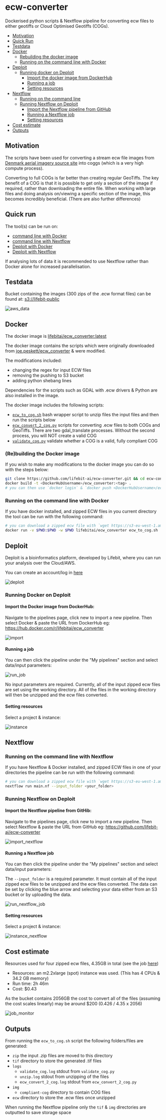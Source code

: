 # ecw-converter

Dockerised python scripts & Nextflow pipeline for converting ecw files to either geotiffs or Cloud Optimised Geotiffs (COGs).

- [Motivation](https://github.com/lifebit-ai/ecw-converter#motivation)
- [Quick Run](https://github.com/lifebit-ai/ecw-converter#quick-run)
- [Testdata](https://github.com/lifebit-ai/ecw-converter#testdata)
- [Docker](https://github.com/lifebit-ai/ecw-converter#docker)
    - [Rebuilding the docker image](https://github.com/lifebit-ai/ecw-converter#rebuilding-the-docker-image) 
    - [Running on the command line with Docker](https://github.com/lifebit-ai/ecw-converter#running-on-the-command-line-with-docker)
- [Deploit](https://github.com/lifebit-ai/ecw-converter#deploit)
    - [Running docker on Deploit](https://github.com/lifebit-ai/ecw-converter#running-docker-on-deploit) 
        - [Import the docker image from DockerHub](https://github.com/lifebit-ai/ecw-converter#import-the-docker-image-from-dockerhub)
        - [Running a job](https://github.com/lifebit-ai/ecw-converter#running-a-job)
        - [Setting resources](https://github.com/lifebit-ai/ecw-converter#setting-resources)
- [Nextflow](https://github.com/lifebit-ai/ecw-converter#nextflow)
    - [Running on the command line](https://github.com/lifebit-ai/ecw-converter#running-on-the-command-line-with-nextflow)
    - [Running Nextflow on Deploit](https://github.com/lifebit-ai/ecw-converter#running-nextflow-on-deploit)
        - [Import the Nextflow pipeline from GitHub](https://github.com/lifebit-ai/ecw-converter#import-the-nextflow-pipeline-from-githib)
        - [Running a Nextflow job](https://github.com/lifebit-ai/ecw-converter#running-a-nextflow-job)
        - [Setting resources](https://github.com/lifebit-ai/ecw-converter#setting-resources-1)
- [Cost estimate](https://github.com/lifebit-ai/ecw-converter#cost-estimate)
- [Outputs](https://github.com/lifebit-ai/ecw-converter#outputs)

## Motivation

The scripts have been used for converting a stream ecw file images from [Denmark aerial imagery source site](https://download.kortforsyningen.dk/content/geodanmark-ortofoto-blokinddelt) into coggs (which is a very high compute process).

Converting to full COGs is far better than creating regular GeoTiffs. The key benefit of a COG is that it is possible to get only a section of the image if required, rather than downloading the entire file. When working with large files and doing analysis on/viewing a specific section of the image, this becomes incredibly beneficial.
(There are also further differences)


## Quick run
The tool(s) can be run on:
* [command line with Docker](#running-on-the-command-line-with-docker)
* [command line with Nextflow](#running-on-the-command-line-with-nextflow)
* [Deploit with Docker](#running-docker-on-deploit)
* [Deploit with Nextflow](#running-nextflow-on-deploit)

If analysing lots of data it is recommended to use Nextflow rather than Docker alone for increased parallelisation. 

## Testdata
Bucket containing the images (300 zips of the .ecw format files) can be found at: [s3://lifebit-public](https://s3-eu-west-1.amazonaws.com/lifebit-public/)

![aws_data](https://raw.githubusercontent.com/lifebit-ai/ecw-converter/master/images/aws_data.png)


## Docker
The docker image is [lifebitai/ecw_converter:latest](https://hub.docker.com/r/lifebitai/ecw_converter)
   
The docker image contains the scripts which were originally downloaded from [joe.peskett/ecw_converter](https://gitlab.officialstatistics.org/joe.peskett/ecw_converter.git) & were modified. 

The modifications included:
- changing the regex for input ECW files
- removing the pushing to S3 bucket
- adding python shebang lines

Dependencies for the scripts such as GDAL with .ecw drivers & Python are also installed in the image.

The docker image includes the following scripts:
- [`ecw_to_cog.sh`](ecw_converter/ecw_to_cog.sh) bash wrapper script to unzip files the input files and then run the scripts below
- [`ecw_convert_2_cog.py`](ecw_converter/ecw_convert_2_cog.py) scripts for converting .ecw files to both COGs and GeoTiffs. There are two gdal_translate processes. Without the second process, you will NOT create a valid COG
- [`validate_cog.py`](ecw_converter/validate_cog.py) validate whether a COG is a valid, fully compliant COG

### (Re)building the Docker image

If you wish to make any modifications to the docker image you can do so with the steps below:
```bash
git clone https://github.com/lifebit-ai/ecw-converter.git && cd ecw-converter
docker build -t <DockerHubUsername>/ecw_converter:<tag> .
# you can then use `docker login` & `docker push <DockerHubUsername>/ecw_converter:<tag>` to push to DockerHub
```

### Running on the command line with Docker

If you have docker installed, and zipped ECW files in you current directory the tool can be run with the following command:
```bash
# you can download a zipped ecw file with `wget https://s3-eu-west-1.amazonaws.com/lifebit-public/10km_2017_612_62_ECW_UTM32-ETRS89.zip`
docker run -v $PWD:$PWD -w $PWD lifebitai/ecw_converter ecw_to_cog.sh
```

## Deploit

Deploit is a bioinformatics platform, developed by Lifebit, where you can run your analysis over the Cloud/AWS.

You can create an account/log in [here](https://deploit.lifebit.ai/login)

![deploit](https://raw.githubusercontent.com/lifebit-ai/ecw-converter/master/images/deploit.png)

### Running Docker on Deploit

#### Import the Docker image from DockerHub:

Navigate to the pipelines page, click new to import a new pipeline. Then select Docker & paste the URL from DockerHub eg: https://hub.docker.com/r/lifebitai/ecw_converter

![import](https://raw.githubusercontent.com/lifebit-ai/ecw-converter/master/images/import_docker.png)


#### Running a job

You can then click the pipeline under the "My pipelines" section and select data/input parameters:

![run_job](https://raw.githubusercontent.com/lifebit-ai/ecw-converter/master/images/run_job.png)

No input parameters are required. Currently, all of the input zipped ecw files are set using the working directory. All of the files in the working directory will then be unzipped and the ecw files converted.

#### Setting resources

Select a project & instance:

![instance](https://raw.githubusercontent.com/lifebit-ai/ecw-converter/master/images/instance.png)

## Nextflow

### Running on the command line with Nextflow

If you have Nextflow & Docker installed, and zipped ECW files in one of your directories the pipeline can be run with the following command:
```bash
# you can download a zipped ecw file with `wget https://s3-eu-west-1.amazonaws.com/lifebit-public/10km_2017_612_62_ECW_UTM32-ETRS89.zip`
nextflow run main.nf --input_folder <your_folder>
```

### Running Nextflow on Deploit

#### Import the Nextflow pipeline from GitHib:

Navigate to the pipelines page, click new to import a new pipeline. Then select Nextflow & paste the URL from GitHub eg: https://github.com/lifebit-ai/ecw-converter

![import_nextflow](https://raw.githubusercontent.com/lifebit-ai/ecw-converter/master/images/import_nextflow.png)


#### Running a Nextflow job

You can then click the pipeline under the "My pipelines" section and select data/input parameters:

The `--input_folder` is a required parameter. It must contain all of the input zipped ecw files to be unzipped and the ecw files converted. The data can be set by clicking the blue arrow and selecting your data either from an S3 bucket or by uploading the data. 


![run_nextflow_job](https://raw.githubusercontent.com/lifebit-ai/ecw-converter/master/images/run_nextflow_job.png)

#### Setting resources

Select a project & instance:

![instance_nextflow](https://raw.githubusercontent.com/lifebit-ai/ecw-converter/master/images/instance_nextflow.png)

## Cost estimate
Resources used for four zipped ecw files, 4.35GB in total (see the job [here](https://deploit.lifebit.ai/public/jobs/5ca8cf0fe4365600b2b15a2e))
* Resources: an m2.2xlarge (spot) instance was used. (This has 4 CPUs & 34.2 GB memory)
* Run time: 2h 46m
* Cost: $0.43

As the bucket contains 2056GB the cost to convert all of the files (assuming the cost scales linearly) may be around $200 (0.426 / 4.35 x 2056)

![job_monitor](https://raw.githubusercontent.com/lifebit-ai/ecw-converter/master/images/job_monitor.png)

## Outputs

From running the `ecw_to_cog.sh` script the following folders/files are generated:
* `zip` the input .zip files are moved to this directory
* `tif` directory to store the generated .tif files
* `logs`
    * `validate_cog.log` stdout from `validate_cog.py`
    * `unzip.log` stdout from unzipping of the files
    * `ecw_convert_2_cog.log` stdout from `ecw_convert_2_cog.py`
* `img`
    * `compliant-cog` directory to contain COG files
* `ecw` directory to store the .ecw files once unzipped

When running the Nextflow pipeline only the `tif` & `img` directories are outputted to save storage space
